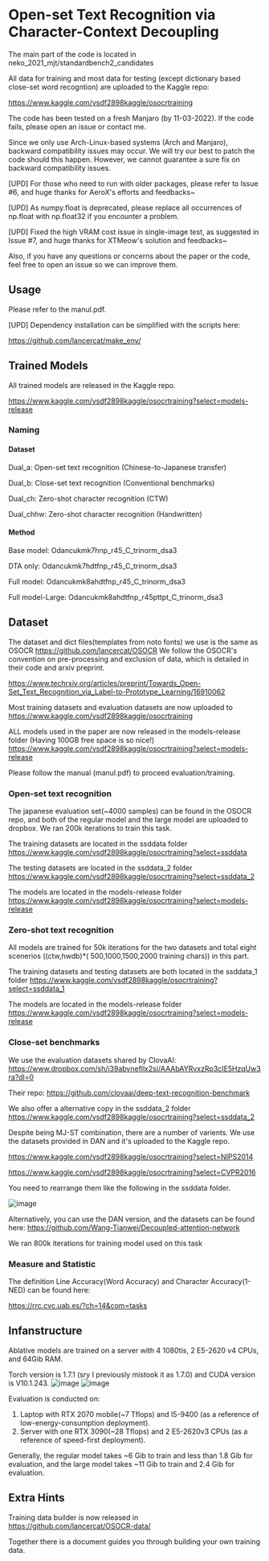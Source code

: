# Open-set Text Recognition via Character-Context Decoupling

The main part of the code is located in neko_2021_mjt/standardbench2_candidates

All data for training and most data for testing (except dictionary based close-set word recogntion) are uploaded to the
Kaggle repo:

https://www.kaggle.com/vsdf2898kaggle/osocrtraining

The code has been tested on a fresh Manjaro (by 11-03-2022). If the code fails, please open an issue or contact me.

Since we only use Arch-Linux-based systems (Arch and Manjaro), backward compatibility issues may occur. We will try our
best to patch the code should this happen. However, we cannot guarantee a sure fix on backward compatibility issues.

[UPD] For those who need to run with older packages, please refer to Issue #6, and huge thanks for AeroX's efforts and
feedbacks~

[UPD] As numpy.float is deprecated, please replace all occurrences of np.float with np.float32 if you encounter a
problem.

[UPD] Fixed the high VRAM cost issue in single-image test, as suggested in Issue #7, and huge thanks for XTMeow's
solution and feedbacks~

Also, if you have any questions or concerns about the paper or the code, feel free to open an issue so we can improve
them.

## Usage

Please refer to the manul.pdf.

[UPD] Dependency installation can be simplified with the scripts here:

https://github.com/lancercat/make_env/

## Trained Models

All trained models are released in the Kaggle repo.

https://www.kaggle.com/vsdf2898kaggle/osocrtraining?select=models-release

### Naming

#### Dataset

Dual_a: Open-set text recognition (Chinese-to-Japanese transfer)

Dual_b: Close-set text recognition (Conventional benchmarks)

Dual_ch: Zero-shot character recognition (CTW)

Dual_chhw: Zero-shot character recognition (Handwritten)

#### Method

Base model: Odancukmk7hnp_r45_C_trinorm_dsa3

DTA only: Odancukmk7hdtfnp_r45_C_trinorm_dsa3

Full model: Odancukmk8ahdtfnp_r45_C_trinorm_dsa3

Full model-Large: Odancukmk8ahdtfnp_r45pttpt_C_trinorm_dsa3

## Dataset

The dataset and dict files(templates from noto fonts) we use is the same as OSOCR
https://github.com/lancercat/OSOCR
We follow the OSOCR's convention on pre-processing and exclusion of data, which is detailed in their code and arxiv
preprint.

https://www.techrxiv.org/articles/preprint/Towards_Open-Set_Text_Recognition_via_Label-to-Prototype_Learning/16910062

Most training datasets and evaluation datasets are now uploaded to
https://www.kaggle.com/vsdf2898kaggle/osocrtraining

ALL models used in the paper are now released in the models-release folder (Having 100GB free space is so nice!)
https://www.kaggle.com/vsdf2898kaggle/osocrtraining?select=models-release

Please follow the manual (manul.pdf) to proceed evaluation/training.

### Open-set text recognition

The japanese evaluation set(~4000 samples) can be found in the OSOCR repo, and both of the regular model and the large
model are uploaded to dropbox. We ran 200k iterations to train this task.

The training datasets are located in the ssddata folder
https://www.kaggle.com/vsdf2898kaggle/osocrtraining?select=ssddata

The testing datasets are located in the ssddata_2 folder
https://www.kaggle.com/vsdf2898kaggle/osocrtraining?select=ssddata_2

The models are located in the models-release folder
https://www.kaggle.com/vsdf2898kaggle/osocrtraining?select=models-release

### Zero-shot text recognition

All models are trained for 50k iterations for the two datasets and total eight scenerios ((ctw,hwdb)\*(
500,1000,1500,2000 training chars)) in this part.

The training datasets and testing datasets are both located in the ssddata_1 folder
https://www.kaggle.com/vsdf2898kaggle/osocrtraining?select=ssddata_1

The models are located in the models-release folder
https://www.kaggle.com/vsdf2898kaggle/osocrtraining?select=models-release

### Close-set benchmarks

We use the evaluation datasets shared by ClovaAI:
https://www.dropbox.com/sh/i39abvnefllx2si/AAAbAYRvxzRp3cIE5HzqUw3ra?dl=0

Their repo: https://github.com/clovaai/deep-text-recognition-benchmark

We also offer a alternative copy in the ssddata_2 folder
https://www.kaggle.com/vsdf2898kaggle/osocrtraining?select=ssddata_2

Despite being MJ-ST combination, there are a number of varients. We use the datasets provided in DAN and it's uploaded
to the Kaggle repo.

https://www.kaggle.com/vsdf2898kaggle/osocrtraining?select=NIPS2014

https://www.kaggle.com/vsdf2898kaggle/osocrtraining?select=CVPR2016

You need to rearrange them like the following in the ssddata folder.

![image](https://user-images.githubusercontent.com/59994105/157666662-db003c7f-baff-4584-bbe9-db5d75d45c12.png)

Alternatively, you can use the DAN version, and the datasets can be found here:
https://github.com/Wang-Tianwei/Decoupled-attention-network

We ran 800k iterations for training model used on this task

### Measure and Statistic

The definition Line Accuracy(Word Accuracy) and Character Accuracy(1-NED) can be found here:

https://rrc.cvc.uab.es/?ch=14&com=tasks

## Infanstructure

Ablative models are trained on a server with 4 1080tis, 2 E5-2620 v4 CPUs, and 64Gib RAM.

Torch version is 1.7.1 (sry I previously mistook it as 1.7.0) and CUDA version is V10.1.243.
![image](https://user-images.githubusercontent.com/59994105/194462501-a830c9e4-7356-4c24-a72a-7721b2ed248c.png)
![image](https://user-images.githubusercontent.com/59994105/194462817-08761759-a2c8-4816-97a5-1862317929fa.png)

Evaluation is conducted on:

1. Laptop with RTX 2070 mobile(~7 Tflops) and I5-9400 (as a reference of low-energy-consumption deployment).
2. Server with one RTX 3090(~28 Tflops) and 2 E5-2620v3 CPUs (as a reference of speed-first deployment).

Generally, the regular model takes ~6 Gib to train and less than 1.8 Gib for evaluation, and the large model takes ~11
Gib to train and 2.4 Gib for evaluation.

## Extra Hints

Training data builder is now released in https://github.com/lancercat/OSOCR-data/

Together there is a document guides you through building your own training data.

